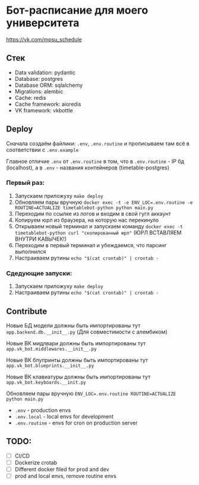 # Бот-расписание для моего университета

https://vk.com/mpsu_schedule

## Стек

- Data validation: pydantic
- Database: postgres
- Database ORM: sqlalchemy
- Migrations: alembic
- Cache: redis
- Cache framework: aioredis
- VK framework: vkbottle


## Deploy

Сначала создаём файлики: `.env`, `.env.routine` и прописываем там всё в соответствии с `.env.example`

Главное отличие `.env` от `.env.routine` в том, что в `.env.routine` - IP бд (localhost), а в `.env` - названия контейнеров (timetable-postgres) 

### Первый раз:

1. Запускаем приложуху `make deploy`
2. Обновляем пары вручную `docker exec -t -e ENV_LOC=.env.routine -e ROUTINE=ACTUALIZE timetablebot-python python main.py`
3. Переходим по ссылке из логов и входим в свой гугл аккаунт
4. Копируем юрл из браузера, на которую нас перекинуло
5. Открываем новый терминал и запускаем команду `docker exec -t timetablebot-python curl "скопированный юрл"` (ЮРЛ ВСТАВЛЯЕМ ВНУТРИ КАВЫЧЕК!)
6. Переходим в первый терминал и убеждаемся, что парсинг выполнился
7. Настраиваем рутины `echo "$(cat crontab)" | crontab -`


### Сдедующие запуски:

1. Запускаем приложуху `make deploy`
2. Настраиваем рутины `echo "$(cat crontab)" | crontab -`


## Contribute

Новые БД модели должны быть импортированы тут `app.backend.db.__init__.py`  (Для совместимости с алембиком)

Новые ВК мидлвари должны быть импортированы тут `app.vk_bot.middlewares.__init__.py`

Новые ВК блупринты должны быть импортированы тут `app.vk_bot.blueprints.__init__.py`

Новые ВК клавиатуры должны быть импортированы тут `app.vk_bot.keyboards.__init.py`

Обновляем пары вручную `ENV_LOC=.env.routine ROUTINE=ACTUALIZE python main.py`


- `.env` - production envs
- `.env.local` - local envs for development
- `.env.routine` - envs for cron on production server

## TODO:

- [ ] CI/CD
- [ ] Dockerize crotab
- [ ] Different docker filed for prod and dev
- [ ] prod and local envs, remove routine envs
